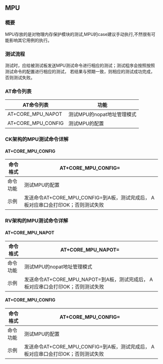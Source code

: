 ## MPU
### 概要
MPU存放的是对物理内存保护模块的测试,MPU的case建议手动执行,不然很有可能影响其它用例的执行。

### 测试流程
测试时，应给被测试板发送MPU测试命令进行相应的测试；测试程序会按照按照测试命令的配置进行相应的测试， 若结果与预期一致，则相应的测试成功完成，否则测试失败。



### AT命令列表
| AT命令列表    | 功能                                                |
| ------------- | --------------------------------------------------- |
| AT+CORE_MPU_NAPOT   | 测试MPU的nopat地址管理模式 |
| AT+CORE_MPU_CONFIG   | 测试MPU的配置 |


### CK架构的MPU测试命令详解

#### AT+CORE_MPU_CONFIG
| 命令格式 | AT+CORE_MPU_CONFIG=      |
| -------- | ------------------------------------------------------------ |
| 命令功能 | 测试MPU的配置                                        |
| 示例     | 发送命令AT+CORE_MPU_CONFIG=到A板，测试完成后， A板对应串口会打印OK；否则测试失败 |

### RV架构的MPU测试命令详解

#### AT+CORE_MPU_NAPOT
| 命令格式 | AT+CORE_MPU_NAPOT=      |
| -------- | ------------------------------------------------------------ |
| 命令功能 | 测试MPU的nopat地址管理模式                                        |
| 示例     | 发送命令AT+CORE_MPU_NAPOT=到A板，测试完成后， A板对应串口会打印OK；否则测试失败 |

#### AT+CORE_MPU_CONFIG
| 命令格式 | AT+CORE_MPU_CONFIG=      |
| -------- | ------------------------------------------------------------ |
| 命令功能 | 测试MPU的配置                                        |
| 示例     | 发送命令AT+CORE_MPU_CONFIG=到A板，测试完成后， A板对应串口会打印OK；否则测试失败 |